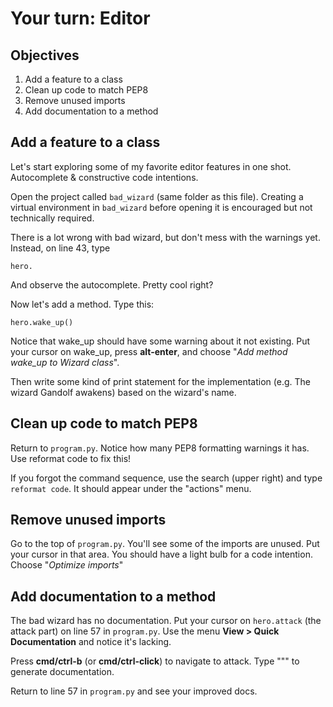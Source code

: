 # Your turn: Editor

## Objectives

1. Add a feature to a class
2. Clean up code to match PEP8
3. Remove unused imports
4. Add documentation to a method

## Add a feature to a class

Let's start exploring some of my favorite editor features in one shot. Autocomplete & constructive code intentions.

Open the project called `bad_wizard` (same folder as this file).  Creating a virtual environment in `bad_wizard` before opening it is encouraged but not technically required.

There is a lot wrong with bad wizard, but don't mess with the warnings yet. Instead, on line 43, type 

    hero.

And observe the autocomplete. Pretty cool right?

Now let's add a method. Type this:

    hero.wake_up()

Notice that wake_up should have some warning about it not existing. Put your cursor on wake_up, press **alt-enter**, and choose "*Add method wake_up to Wizard class*".

Then write some kind of print statement for the implementation (e.g. The wizard Gandolf awakens) based on the wizard's name.

## Clean up code to match PEP8

Return to `program.py`. Notice how many PEP8 formatting warnings it has. Use reformat code to fix this!

If you forgot the command sequence, use the search (upper right) and type `reformat code`. It should appear under the "actions" menu.

## Remove unused imports

Go to the top of `program.py`. You'll see some of the imports are unused. Put your cursor in that area. You should have a light bulb for a code intention. Choose "*Optimize imports*"

## Add documentation to a method

The bad wizard has no documentation. Put your cursor on `hero.attack` (the attack part) on line 57 in `program.py`. Use the menu **View > Quick Documentation** and notice it's lacking.

Press **cmd/ctrl-b** (or **cmd/ctrl-click**) to navigate to attack. Type """<ENTER> to generate documentation.

Return to line 57 in `program.py` and see your improved docs.